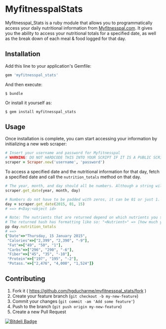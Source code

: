 # MyfitnesspalStats

Myfitnesspal_Stats is a ruby module that allows you to programmatically access your daily nutritional information from [Myfitnesspal.com](http://www.myfitnesspal.com/). It gives you the ability to access your nutritional totals for a specified date, as well as the break down of each meal & food logged for that day.

## Installation

Add this line to your application's Gemfile:

```ruby
gem 'myfitnesspal_stats'
```

And then execute:

    $ bundle

Or install it yourself as:

    $ gem install myfitnesspal_stats

## Usage

Once installation is complete, you cam start accessing your information by initializing a new web scraper:

```ruby
# Insert your username and password for Myfitnesspal
# WARNING: DO NOT HARDCODE THIS INTO YOUR SCRIPT IF IT IS A PUBLIC SCRIPT. FUTURE REVISIONS WILL MAKE SURE TO SOLVE THIS PROBLEM.
scraper = Scraper.new('username', 'password')
```

To access a specified date and the nutritional information for that day, fetch a specified date and call the `nutrition_totals` method on that day.

```ruby
# The year, month, and day should all be numbers. Although a string will still work
scraper.get_date(year, month, day)

# Numbers do not have to be padded with zeros, it can be 01 or just 1.
day = scraper.get_date(2015, 01, 15)
# ==> #<Day:<object id>

# Note: The nutrients that are returned depend on which nutrients you specified to track in your Myfitnesspal settings.
# The returned hash has formatting like so: "<Nutrient>" => [how much you ate, your goal, the difference between the two].
pp day.nutrition_totals
# ==> 
{"Date"=>"Thursday, 15 January 2015",
 "Calories"=>["2,399", "2,390", "-9"],
 "Fat"=>["49", "50", "1"],
 "Carbs"=>["296", "290", "-6"],
 "Fiber"=>["45", "35", "-10"],
 "Protein"=>["197", "195", "-2"],
 "Potass."=>["2,476", "4,000", "1,524"]}
```


<!-- 
days = Hash.new
(1..21).each do |day|
  nutrition = scraper.get_date(2015, 02, day).nutrition_totals
  date = Date.new(2015, 02, day).strftime("%a, %e %b")
  days["#{date}"] = nutrition
end

days.each { |number, nutrition_hash| pp nutrition_hash }
-->

## Contributing

1. Fork it ( https://github.com/hgducharme/myfitnesspal_stats/fork )
2. Create your feature branch (`git checkout -b my-new-feature`)
3. Commit your changes (`git commit -am 'Add some feature'`)
4. Push to the branch (`git push origin my-new-feature`)
5. Create a new Pull Request


[![Bitdeli Badge](https://d2weczhvl823v0.cloudfront.net/hgducharme/myfitnesspal_stats/trend.png)](https://bitdeli.com/free "Bitdeli Badge")

